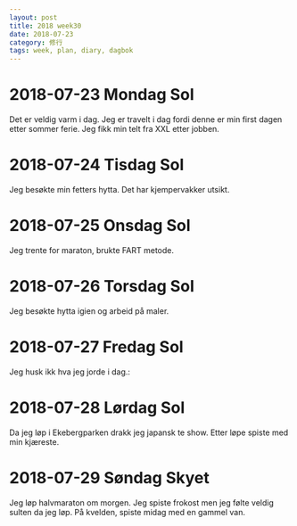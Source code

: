 ```yaml
---
layout: post
title: 2018 week30
date: 2018-07-23
category: 修行
tags: week, plan, diary, dagbok
---
```

# 2018-07-23 Mondag Sol
Det er veldig varm i dag. Jeg er travelt i dag fordi denne er min first dagen etter sommer ferie. Jeg fikk min telt fra XXL etter jobben.

# 2018-07-24 Tisdag Sol
Jeg besøkte min fetters hytta. Det har kjempervakker utsikt.

# 2018-07-25 Onsdag Sol
Jeg trente for maraton, brukte FART metode.

# 2018-07-26 Torsdag Sol
Jeg besøkte hytta igien og arbeid på maler.

# 2018-07-27 Fredag Sol
Jeg husk ikk hva jeg jorde i dag.:

# 2018-07-28 Lørdag Sol
Da jeg løp i Ekebergparken drakk jeg japansk te show. Etter løpe spiste med min kjæreste.

# 2018-07-29 Søndag Skyet
Jeg løp halvmaraton om morgen. Jeg spiste frokost men jeg følte veldig sulten da jeg løp. På kvelden, spiste midag med en gammel van.

